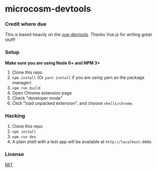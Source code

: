 # microcosm-devtools

### Credit where due

This is based heavily on the [vue-devtools](https://github.com/vuejs/vue-devtools). Thanks Vue.js for writing great stuff!

### Setup

**Make sure you are using Node 6+ and NPM 3+**

1. Clone this repo
2. `npm install` (Or `yarn install` if you are using yarn as the package manager)
3. `npm run build`
4. Open Chrome extension page
5. Check "developer mode"
6. Click "load unpacked extension", and choose `shells/chrome`.

### Hacking

1. Clone this repo
2. `npm install`
3. `npm run dev`
4. A plain shell with a test app will be available at `http://localhost:8080`.

### License

[MIT](http://opensource.org/licenses/MIT)
